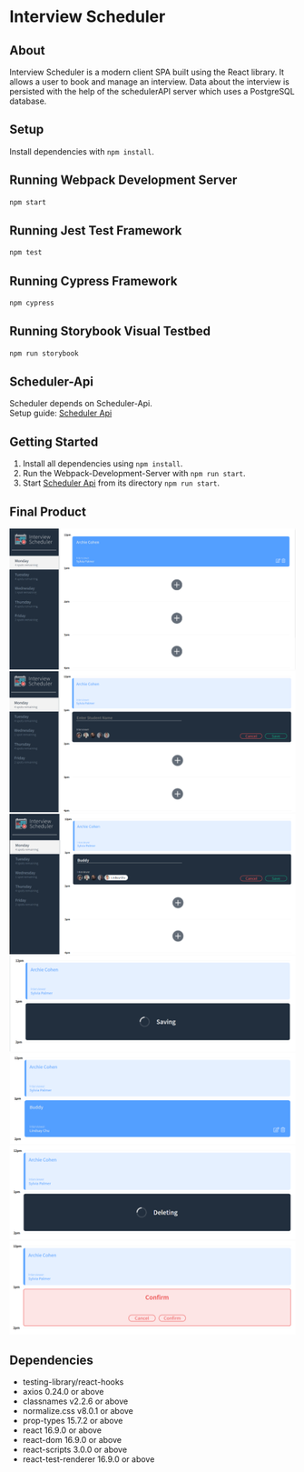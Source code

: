 # Interview Scheduler

## About

Interview Scheduler is a modern client SPA built using the React library. It allows a user to book and manage an interview. Data about the interview is persisted with the help of the schedulerAPI server which uses a PostgreSQL database.

## Setup

Install dependencies with `npm install`.

## Running Webpack Development Server
```sh
npm start
```
## Running Jest Test Framework
```sh
npm test
```
## Running Cypress Framework
```sh
npm cypress
```
## Running Storybook Visual Testbed
```sh
npm run storybook
```
## Scheduler-Api

Scheduler depends on Scheduler-Api.<br />
Setup guide: [Scheduler Api](https://github.com/lighthouse-labs/scheduler-api)

## Getting Started

1. Install all dependencies using `npm install`.
2. Run the Webpack-Development-Server with `npm run start`.
3. Start [Scheduler Api](https://github.com/lighthouse-labs/scheduler-api) from its directory `npm run start`.

## Final Product

![Main](https://github.com/Muaadahmed/scheduler/blob/master/img/empty.png?raw=true)
![Form](https://github.com/Muaadahmed/scheduler/blob/master/img/form.png?raw=true)
![Edit](https://github.com/Muaadahmed/scheduler/blob/master/img/edit.png?raw=true)
![Saving](https://github.com/Muaadahmed/scheduler/blob/master/img/saving.png?raw=true)
![Show](https://github.com/Muaadahmed/scheduler/blob/master/img/showhover.png?raw=true)
![Delete](https://github.com/Muaadahmed/scheduler/blob/master/img/deleting.png?raw=true)
![Confirm](https://github.com/Muaadahmed/scheduler/blob/master/img/delete.png?raw=true)

## Dependencies

- testing-library/react-hooks
- axios 0.24.0 or above
- classnames v2.2.6 or above
- normalize.css v8.0.1 or above
- prop-types 15.7.2 or above
- react 16.9.0 or above
- react-dom 16.9.0 or above
- react-scripts 3.0.0 or above
- react-test-renderer 16.9.0 or above